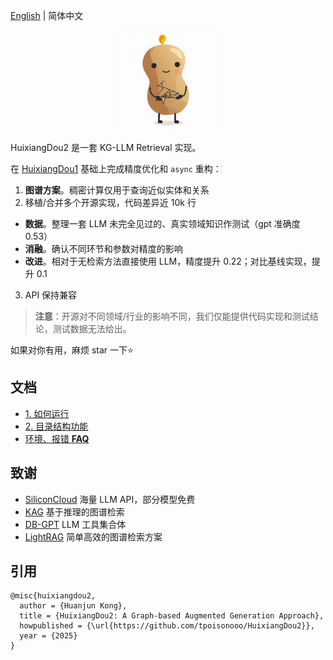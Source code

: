 [English](README_en.md) | 简体中文

<div align="center">
<img src="resource/logo.png" width="160px"/>
</div>

HuixiangDou2 是一套 KG-LLM Retrieval 实现。

在 [HuixiangDou1](https://github.com/internlm/huixiangdou) 基础上完成精度优化和 `async` 重构：
1. **图谱方案**。稠密计算仅用于查询近似实体和关系
2. 移植/合并多个开源实现，代码差异近 10k 行
  - **数据**。整理一套 LLM 未完全见过的、真实领域知识作测试（gpt 准确度 0.53）
  - **消融**。确认不同环节和参数对精度的影响
  - **改进**。相对于无检索方法直接使用 LLM，精度提升 0.22；对比基线实现，提升 0.1
3. API 保持兼容

> **注意**：开源对不同领域/行业的影响不同，我们仅能提供代码实现和测试结论，测试数据无法给出。

如果对你有用，麻烦 star 一下⭐

## 文档

- [1. 如何运行](docs/zh_cn/doc_how_to_run.md)
- [2. 目录结构功能](docs/zh_cn/doc_architecture.md)
- [环境、报错 **FAQ**](https://github.com/tpoisonooo/HuixiangDou2/issues/8)

## 致谢
- [SiliconCloud](https://siliconflow.cn/zh-cn/siliconcloud)    海量 LLM API，部分模型免费
- [KAG](https://github.com/OpenSPG/KAG)    基于推理的图谱检索
- [DB-GPT](https://github.com/eosphoros-ai/DB-GPT)    LLM 工具集合体
- [LightRAG](https://github.com/HKUDS/LightRAG)    简单高效的图谱检索方案

## 引用
```text
@misc{huixiangdou2,
  author = {Huanjun Kong},
  title = {HuixiangDou2: A Graph-based Augmented Generation Approach},
  howpublished = {\url{https://github.com/tpoisonooo/HuixiangDou2}},
  year = {2025}
}
```
